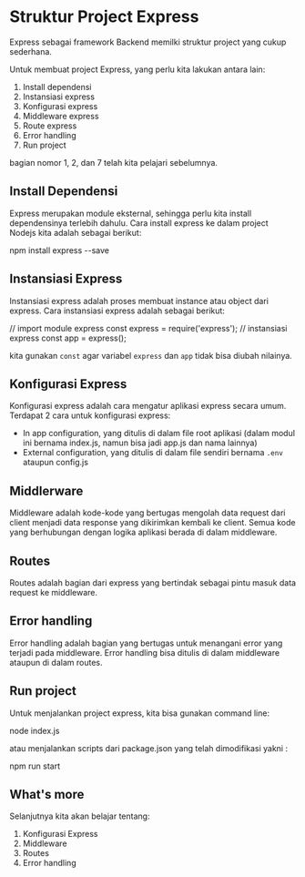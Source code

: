 # Struktur Project Express
 
Express sebagai framework Backend memilki struktur project yang cukup sederhana.
 
Untuk membuat project Express, yang perlu kita lakukan antara lain:
 
1. Install dependensi
2. Instansiasi express
3. Konfigurasi express
4. Middleware express
5. Route express
6. Error handling
7. Run project
 
bagian nomor 1, 2, dan 7 telah kita pelajari sebelumnya.
 
## Install Dependensi
 
Express merupakan module eksternal, sehingga perlu kita install dependensinya terlebih dahulu. Cara install express ke dalam project Nodejs kita adalah sebagai berikut:
 
   npm install express --save
 
## Instansiasi Express
 
Instansiasi express adalah proses membuat instance atau object dari express. Cara instansiasi express adalah sebagai berikut:
 
   // import module express
   const express = require('express');
   // instansiasi express
   const app = express();
 
kita gunakan `const` agar variabel `express` dan `app` tidak bisa diubah nilainya.
 
## Konfigurasi Express
 
Konfigurasi express adalah cara mengatur aplikasi express secara umum. Terdapat 2 cara untuk konfigurasi express:
 
* In app configuration, yang ditulis di dalam file root aplikasi (dalam modul ini bernama index.js, namun bisa jadi app.js dan nama lainnya)
* External configuration, yang ditulis di dalam file sendiri bernama `.env` ataupun config.js
 
## Middlerware
 
Middleware adalah kode-kode yang bertugas mengolah data request dari client menjadi data response yang dikirimkan kembali ke client. Semua kode yang berhubungan dengan logika aplikasi berada di dalam middleware.
 
## Routes
 
Routes adalah bagian dari express yang bertindak sebagai pintu masuk data request ke middleware.
 
## Error handling
 
Error handling adalah bagian yang bertugas untuk menangani error yang terjadi pada middleware. Error handling bisa ditulis di dalam middleware ataupun di dalam routes.
 
## Run project
 
Untuk menjalankan project express, kita bisa gunakan command line:
 
   node index.js
 
atau menjalankan scripts dari package.json yang telah dimodifikasi yakni :
 
   npm run start
 
## What's more
 
Selanjutnya kita akan belajar tentang:
 
1. Konfigurasi Express
2. Middleware
3. Routes
4. Error handling

